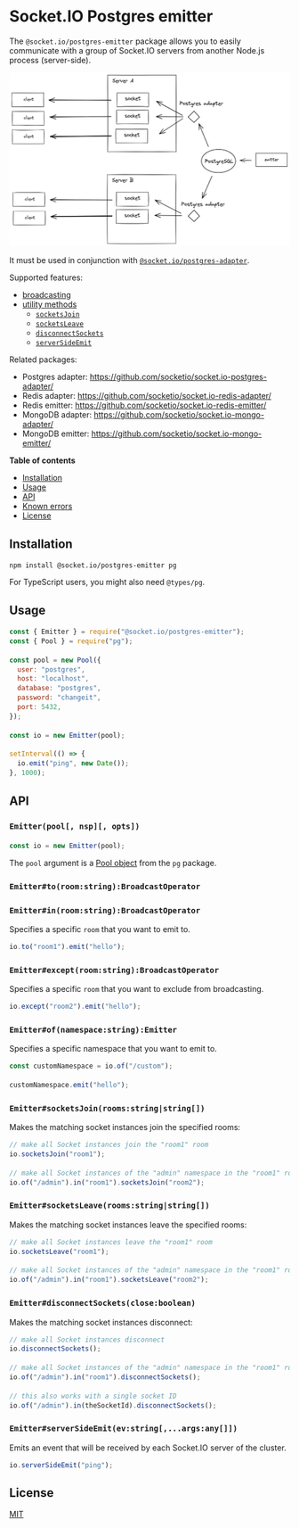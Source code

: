 # Socket.IO Postgres emitter

The `@socket.io/postgres-emitter` package allows you to easily communicate with a group of Socket.IO servers from another Node.js process (server-side).

<picture>
  <source media="(prefers-color-scheme: dark)" srcset="./assets/emitter_dark.png">
  <img alt="Diagram of Socket.IO packets forwarded through PostgreSQL" src="./assets/emitter.png">
</picture>

It must be used in conjunction with [`@socket.io/postgres-adapter`](https://github.com/socketio/socket.io-postgres-adapter/).

Supported features:

- [broadcasting](https://socket.io/docs/v4/broadcasting-events/)
- [utility methods](https://socket.io/docs/v4/server-instance/#Utility-methods)
  - [`socketsJoin`](https://socket.io/docs/v4/server-instance/#socketsJoin)
  - [`socketsLeave`](https://socket.io/docs/v4/server-instance/#socketsLeave)
  - [`disconnectSockets`](https://socket.io/docs/v4/server-instance/#disconnectSockets)
  - [`serverSideEmit`](https://socket.io/docs/v4/server-instance/#serverSideEmit)

Related packages:

- Postgres adapter: https://github.com/socketio/socket.io-postgres-adapter/
- Redis adapter: https://github.com/socketio/socket.io-redis-adapter/
- Redis emitter: https://github.com/socketio/socket.io-redis-emitter/
- MongoDB adapter: https://github.com/socketio/socket.io-mongo-adapter/
- MongoDB emitter: https://github.com/socketio/socket.io-mongo-emitter/

**Table of contents**

- [Installation](#installation)
- [Usage](#usage)
- [API](#api)
- [Known errors](#known-errors)
- [License](#license)

## Installation

```
npm install @socket.io/postgres-emitter pg
```

For TypeScript users, you might also need `@types/pg`.

## Usage

```js
const { Emitter } = require("@socket.io/postgres-emitter");
const { Pool } = require("pg");

const pool = new Pool({
  user: "postgres",
  host: "localhost",
  database: "postgres",
  password: "changeit",
  port: 5432,
});

const io = new Emitter(pool);

setInterval(() => {
  io.emit("ping", new Date());
}, 1000);
```

## API

### `Emitter(pool[, nsp][, opts])`

```js
const io = new Emitter(pool);
```

The `pool` argument is a [Pool object](https://node-postgres.com/api/pool) from the `pg` package.

### `Emitter#to(room:string):BroadcastOperator`
### `Emitter#in(room:string):BroadcastOperator`

Specifies a specific `room` that you want to emit to.

```js
io.to("room1").emit("hello");
```

### `Emitter#except(room:string):BroadcastOperator`

Specifies a specific `room` that you want to exclude from broadcasting.

```js
io.except("room2").emit("hello");
```

### `Emitter#of(namespace:string):Emitter`

Specifies a specific namespace that you want to emit to.

```js
const customNamespace = io.of("/custom");

customNamespace.emit("hello");
```

### `Emitter#socketsJoin(rooms:string|string[])`

Makes the matching socket instances join the specified rooms:

```js
// make all Socket instances join the "room1" room
io.socketsJoin("room1");

// make all Socket instances of the "admin" namespace in the "room1" room join the "room2" room
io.of("/admin").in("room1").socketsJoin("room2");
```

### `Emitter#socketsLeave(rooms:string|string[])`

Makes the matching socket instances leave the specified rooms:

```js
// make all Socket instances leave the "room1" room
io.socketsLeave("room1");

// make all Socket instances of the "admin" namespace in the "room1" room leave the "room2" room
io.of("/admin").in("room1").socketsLeave("room2");
```

### `Emitter#disconnectSockets(close:boolean)`

Makes the matching socket instances disconnect:

```js
// make all Socket instances disconnect
io.disconnectSockets();

// make all Socket instances of the "admin" namespace in the "room1" room disconnect
io.of("/admin").in("room1").disconnectSockets();

// this also works with a single socket ID
io.of("/admin").in(theSocketId).disconnectSockets();
```

### `Emitter#serverSideEmit(ev:string[,...args:any[]])`

Emits an event that will be received by each Socket.IO server of the cluster.

```js
io.serverSideEmit("ping");
```

## License

[MIT](LICENSE)
